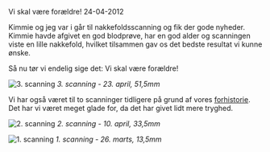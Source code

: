 Vi skal v&aelig;re for&aelig;ldre!
24-04-2012

Kimmie og jeg var i går til nakkefoldsscanning og fik der gode nyheder. Kimmie havde afgivet en god blodprøve, har en god alder og scanningen viste en lille nakkefold, hvilket tilsammen gav os det bedste resultat vi kunne ønske. 

Så nu tør vi endelig sige det: Vi skal være forældre!

![3. scanning](http://static.logiskhave.dk/20120423_scanning3.JPG "3. scanning - 23. april, 51,5mm")
*3. scanning - 23. april, 51,5mm*

Vi har også været til to scanninger tidligere på grund af vores [forhistorie](http://static.logiskhave.dk/2011-08/afbrudt-graviditet.html). Det har vi været meget glade for, da det har givet lidt mere tryghed. 

![2. scanning](http://static.logiskhave.dk/20120423_scanning2.JPG "2. scanning - 10. april, 33,5mm")
*2. scanning - 10. april, 33,5mm*

![1. scanning](http://static.logiskhave.dk/20120423_scanning1.JPG "1. scanning - 26. marts, 13,5mm")
*1. scanning - 26. marts, 13,5mm*
